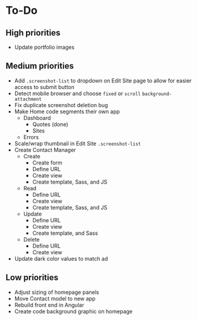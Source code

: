 # To-Do

## High priorities

- Update portfolio images

## Medium priorities

- Add `.screenshot-list` to dropdown on Edit Site page to allow for easier
  access to submit button
- Detect mobile browser and choose `fixed` or `scroll` `background-attachment`
- Fix duplicate screenshot deletion bug
- Make Home code segments their own app
  - Dashboard
    - Quotes (done)
    - Sites
  - Errors
- Scale/wrap thumbnail in Edit Site `.screenshot-list`
- Create Contact Manager
  - Create
    - Create form
    - Define URL
    - Create view
    - Create template, Sass, and JS
  - Read
    - Define URL
    - Create view
    - Create template, Sass, and JS
  - Update
    - Define URL
    - Create view
    - Create template, and Sass
  - Delete
    - Define URL
    - Create view
- Update dark color values to match ad

## Low priorities

- Adjust sizing of homepage panels
- Move Contact model to new app
- Rebuild front end in Angular
- Create code background graphic on homepage
